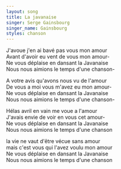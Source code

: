 ```yaml
---
layout: song
title: La javanaise
singer: Serge Gainsbourg
singer_name: Gainsbourg
styles: chanson
---
```

J'avoue j'en ai bavé pas vous mon amour  
Avant d'avoir eu vent de vous mon amour-  
Ne vous déplaise en dansant la Javanaise  
Nous nous aimions le temps d'une chanson-  
  
A votre avis qu'avons nous vu de l'amour  
De vous a moi vous m'avez eu mon amour-  
Ne vous déplaise en dansant la Javanaise  
Nous nous aimions le temps d'une chanson-  
  
Hélas avril en vain me voue a l'amour  
J'avais envie de voir en vous cet amour-  
Ne vous déplaise en dansant la Javanaise  
Nous nous aimions le temps d'une chanson  
  
la vie ne vaut d'être vécue sans amour  
mais c'est vous qui l'avez voulu mon amour  
Ne vous déplaise en dansant la Javanaise  
Nous nous aimions le temps d'une chanson  
